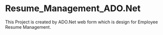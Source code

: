 # Resume_Management_ADO.Net
This Project is created by ADO.Net web form which is design for Employee Resume Management.
